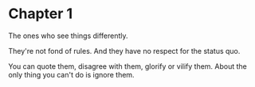 # Chapter 1

The ones who see things differently.

They're not fond of rules.
And they have no respect for the status quo.

You can quote them, disagree with them,
glorify or vilify them.
About the only thing you can't do is ignore them.
